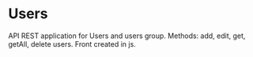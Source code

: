 # Users

API REST application for Users and users group.
Methods: add, edit, get, getAll, delete users.
Front created in js.
